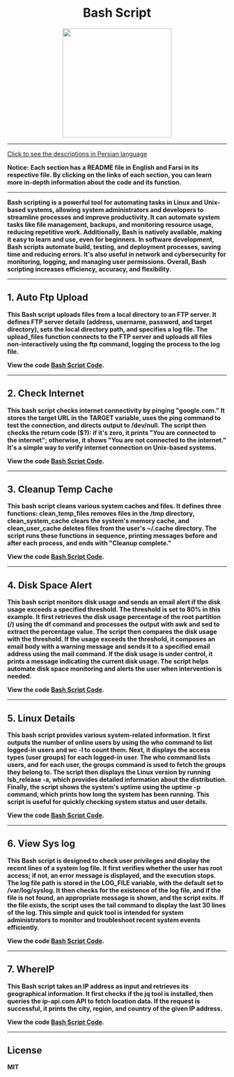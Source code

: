<div align="center">

# Bash Script
<img src="https://cloud.githubusercontent.com/assets/2059754/24601246/753a7f36-1858-11e7-9d6b-7a0e64fb27f7.png" height="250px" width="250px">

</div>
<hr>

[Click to see the descriptions in Persian language](Persian.md)

<b>Notice:</b> <b>Each section has a README file in English and Farsi in its respective file. By clicking on the links of each section, you can learn more in-depth information about the code and its function.
<hr>
Bash scripting is a powerful tool for automating tasks in Linux and Unix-based systems, allowing system administrators and developers to streamline processes and improve productivity. It can automate system tasks like file management, backups, and monitoring resource usage, reducing repetitive work. Additionally, Bash is natively available, making it easy to learn and use, even for beginners. In software development, Bash scripts automate build, testing, and deployment processes, saving time and reducing errors. It's also useful in network and cybersecurity for monitoring, logging, and managing user permissions. Overall, Bash scripting increases efficiency, accuracy, and flexibility.
<hr>

## 1. Auto Ftp Upload
This Bash script uploads files from a local directory to an FTP server. It defines FTP server details (address, username, password, and target directory), sets the local directory path, and specifies a log file. The upload_files function connects to the FTP server and uploads all files non-interactively using the ftp command, logging the process to the log file.

View the code <b>[Bash Script Code](BashScript/AutoFtpUpload/AutoFtpUploadEnglish.sh)</b>.
<hr>

## 2. Check Internet
This bash script checks internet connectivity by pinging "google.com." It stores the target URL in the TARGET variable, uses the ping command to test the connection, and directs output to /dev/null. The script then checks the return code ($?): if it's zero, it prints "You are connected to the internet"; otherwise, it shows "You are not connected to the internet." It's a simple way to verify internet connection on Unix-based systems.

View the code <b>[Bash Script Code](BashScript/CheckInternet/CheckInternetEnglish.sh)</b>.
<hr>

## 3. Cleanup Temp Cache
This bash script cleans various system caches and files. It defines three functions: clean_temp_files removes files in the /tmp directory, clean_system_cache clears the system's memory cache, and clean_user_cache deletes files from the user's ~/.cache directory. The script runs these functions in sequence, printing messages before and after each process, and ends with "Cleanup complete."

View the code <b>[Bash Script Code](BashScript/CleanupTempCache/cleanupTempCacheEnglish.sh)</b>.
<hr>

## 4. Disk Space Alert
This bash script monitors disk usage and sends an email alert if the disk usage exceeds a specified threshold. The threshold is set to 80% in this example. It first retrieves the disk usage percentage of the root partition (/) using the df command and processes the output with awk and sed to extract the percentage value. The script then compares the disk usage with the threshold. If the usage exceeds the threshold, it composes an email body with a warning message and sends it to a specified email address using the mail command. If the disk usage is under control, it prints a message indicating the current disk usage. The script helps automate disk space monitoring and alerts the user when intervention is needed.

View the code <b>[Bash Script Code](BashScript/DiskSpaceAlert/DiskSpaceAlertEnglish.sh)</b>.
<hr>

## 5. Linux Details
This bash script provides various system-related information. It first outputs the number of online users by using the who command to list logged-in users and wc -l to count them. Next, it displays the access types (user groups) for each logged-in user. The who command lists users, and for each user, the groups command is used to fetch the groups they belong to. The script then displays the Linux version by running lsb_release -a, which provides detailed information about the distribution. Finally, the script shows the system's uptime using the uptime -p command, which prints how long the system has been running. This script is useful for quickly checking system status and user details.

View the code <b>[Bash Script Code](BashScript/LinuxDetails/LinuxDetailsEnglish.sh)</b>.
<hr>

## 6. View Sys log
This Bash script is designed to check user privileges and display the recent lines of a system log file. It first verifies whether the user has root access; if not, an error message is displayed, and the execution stops. The log file path is stored in the LOG_FILE variable, with the default set to /var/log/syslog. It then checks for the existence of the log file, and if the file is not found, an appropriate message is shown, and the script exits. If the file exists, the script uses the tail command to display the last 30 lines of the log. This simple and quick tool is intended for system administrators to monitor and troubleshoot recent system events efficiently.

View the code <b>[Bash Script Code](BashScript/ViewSyslog/ViewSyslogEnglish.sh)</b>.
<hr>

## 7. WhereIP
This Bash script takes an IP address as input and retrieves its geographical information. It first checks if the jq tool is installed, then queries the ip-api.com API to fetch location data. If the request is successful, it prints the city, region, and country of the given IP address.

View the code <b>[Bash Script Code](BashScript/whereIP/whereIPEnglish.sh)</b>.
<hr>

## License

MIT
